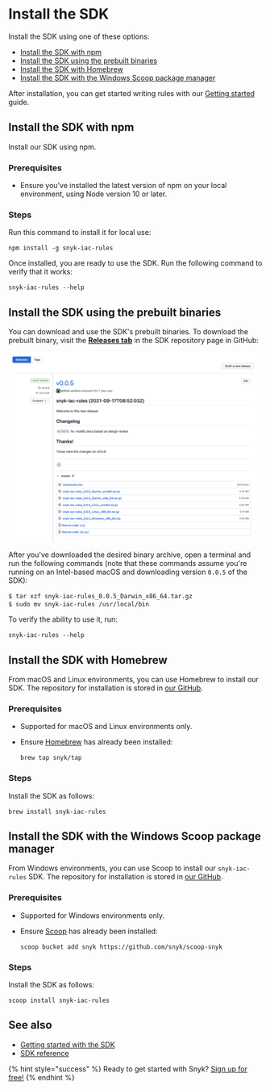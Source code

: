 # Install the SDK

​Install the SDK using one of these options:

* [​Install the SDK with npm​](install-the-sdk.md#install-the-snyk-cli-with-npm)
* [​Install the SDK using the prebuilt binaries​](install-the-sdk.md#install-the-snyk-cli-using-the-prebuilt-binaries)
* [​Install the SDK with Homebrew​](install-the-sdk.md#install-the-snyk-cli-with-homebrew)
* [​Install the SDK with the Windows Scoop package manager​](install-the-sdk.md#install-the-snyk-cli-with-the-windows-scoop-package-manager)

After installation, you can get started writing rules with our [Getting started](getting-started-with-the-sdk/) guide.

## Install the SDK with npm

Install our SDK using npm.

### **Prerequisites**

* Ensure you’ve installed the latest version of npm on your local environment, using Node version 10 or later.

### **Steps**

Run this command to install it for local use:

```text
npm install -g snyk-iac-rules
```

Once installed, you are ready to use the SDK. Run the following command to verify that it works:

```text
snyk-iac-rules --help
```

## Install the SDK using the prebuilt binaries

You can download and use the SDK's prebuilt binaries. To download the prebuilt binary, visit the [**Releases tab**](https://github.com/snyk/snyk-iac-rules/releases) in the SDK repository page in GitHub:

![](../../../.gitbook/assets/screenshot-2021-09-24-at-13.44.36.png)

After you've downloaded the desired binary archive, open a terminal and run the following commands \(note that these commands assume you're running on an Intel-based macOS and downloading version `0.0.5` of the SDK\):

```text
$ tar xzf snyk-iac-rules_0.0.5_Darwin_x86_64.tar.gz 
$ sudo mv snyk-iac-rules /usr/local/bin
```

To verify the ability to use it, run:

```text
snyk-iac-rules --help
```

## Install the SDK with Homebrew

From macOS and Linux environments, you can use Homebrew to install our SDK. The repository for installation is stored in [our GitHub](https://github.com/snyk/homebrew-tap).

### **Prerequisites**

* Supported for macOS and Linux environments only.
* Ensure [Homebrew](https://brew.sh/index_he) has already been installed:

  ```text
  brew tap snyk/tap
  ```

### **Steps**

Install the SDK as follows:

```text
brew install snyk-iac-rules
```

## Install the SDK with the Windows Scoop package manager

From Windows environments, you can use Scoop to install our `snyk-iac-rules` SDK. The repository for installation is stored in [our GitHub](https://github.com/snyk/scoop-snyk).

### **Prerequisites**

* Supported for Windows environments only.
* Ensure [Scoop](https://scoop.sh/) has already been installed:

  ```text
  scoop bucket add snyk https://github.com/snyk/scoop-snyk
  ```

### **Steps**

Install the SDK as follows:

```text
scoop install snyk-iac-rules
```

## See also

* [​Getting started with the SDK​](getting-started-with-the-sdk/)
* ​[SDK reference​](sdk-reference.md)

{% hint style="success" %}
Ready to get started with Snyk? [Sign up for free!](https://snyk.io/login?cta=sign-up&loc=footer&page=support_docs_page)​
{% endhint %}

